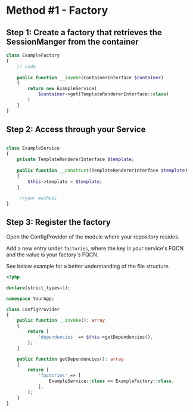 # Method #1 - Factory

## Step 1: Create a factory that retrieves the SessionManger from the container

```php
class ExampleFactory
{
    // code
    
    public function __invoke(ContainerInterface $container)
    {
        return new ExampleService(
            $container->get(TemplateRendererInterface::class)
        )
    }
}
```

## Step 2: Access through your Service

```php

class ExampleService
{
    private TemplateRendererInterface $template;
    
    public function __construct(TemplateRendererInterface $template) 
    {
        $this->template = $template;
    }
    
     //your methods
}
```

## Step 3: Register the factory

Open the ConfigProvider of the module where your repository resides.

Add a new entry under `factories`, where the key is your service's FQCN and the value is your factory's FQCN.

See below example for a better understanding of the file structure.

```php
<?php

declare(strict_types=1);

namespace YourApp;

class ConfigProvider
{
    public function __invoke(): array
    {
        return [
            'dependencies' => $this->getDependencies(),
        ];
    }

    public function getDependencies(): array
    {
        return [
            'factories' => [
                ExampleService::class => ExampleFactory::class,
            ],
        ];
    }
}
```
